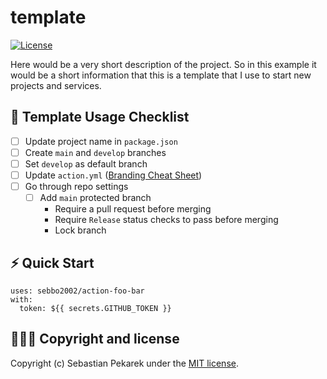 # template

[![License](https://img.shields.io/badge/license-MIT-blue.svg?style=flat-square)](LICENSE)

Here would be a very short description of the project. So in this example it would be a short information that this is
a template that I use to start new projects and services.

## 🚨 Template Usage Checklist

- [ ] Update project name in `package.json`
- [ ] Create `main` and `develop` branches
- [ ] Set `develop` as default branch
- [ ] Update `action.yml` ([Branding Cheat Sheet](https://actions-cool.github.io/github-action-branding/))
- [ ] Go through repo settings
    - [ ] Add `main` protected branch
        - Require a pull request before merging
        - Require `Release` status checks to pass before merging
        - Lock branch

## ⚡️ Quick Start

```
uses: sebbo2002/action-foo-bar
with:
  token: ${{ secrets.GITHUB_TOKEN }}
```

## 🙆🏼‍♂️ Copyright and license

Copyright (c) Sebastian Pekarek under the [MIT license](LICENSE).

